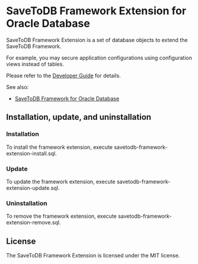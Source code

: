 # SaveToDB Framework Extension for Oracle Database

SaveToDB Framework Extension is a set of database objects to extend the SaveToDB Framework.

For example, you may secure application configurations using configuration views instead of tables.

Please refer to the [Developer Guide](https://www.savetodb.com/dev-guide/savetodb-framework.htm) for details.

See also:

- [SaveToDB Framework for Oracle Database](https://github.com/savetodb/savetodb-framework-for-oracle-database)


## Installation, update, and uninstallation

### Installation

To install the framework extension, execute savetodb-framework-extension-install.sql.

### Update

To update the framework extension, execute savetodb-framework-extension-update.sql.

### Uninstallation

To remove the framework extension, execute savetodb-framework-extension-remove.sql.


## License

The SaveToDB Framework Extension is licensed under the MIT license.
